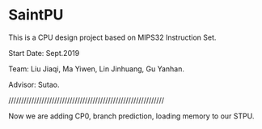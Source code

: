 # SaintPU

This is a CPU design project based on MIPS32 Instruction Set.

Start Date: Sept.2019

Team: Liu Jiaqi, Ma Yiwen, Lin Jinhuang, Gu Yanhan.

Advisor: Sutao.

/////////////////////////////////////////////////////////////

Now we are adding CP0, branch prediction, loading memory to our STPU.

